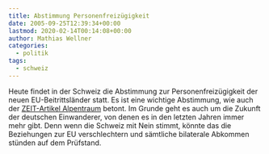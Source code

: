 ```yaml
---
title: Abstimmung Personenfreizügigkeit
date: 2005-09-25T12:39:34+00:00
lastmod: 2020-02-14T00:14:08+00:00
author: Mathias Wellner
categories:
  - politik
tags:
  - schweiz
---
```

Heute findet in der Schweiz die Abstimmung zur Personenfreizügigkeit der neuen EU-Beitrittsländer statt. Es ist eine wichtige Abstimmung, wie auch der [ZEIT-Artikel Alpentraum](http://www.zeit.de/2005/39/Deutsche_2fSchweiz) betont. Im Grunde geht es auch um die Zukunft der deutschen Einwanderer, von denen es in den letzten Jahren immer mehr gibt. Denn wenn die Schweiz mit Nein stimmt, könnte das die Beziehungen zur EU verschlechtern und sämtliche bilaterale Abkommen stünden auf dem Prüfstand.